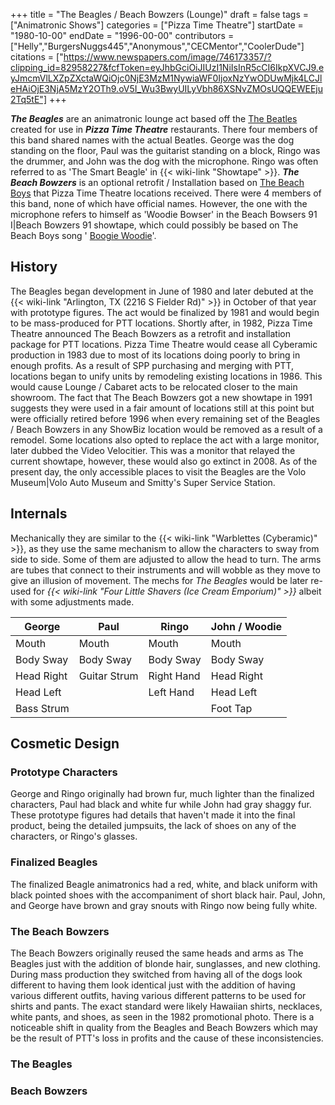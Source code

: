 +++
title = "The Beagles / Beach Bowzers (Lounge)"
draft = false
tags = ["Animatronic Shows"]
categories = ["Pizza Time Theatre"]
startDate = "1980-10-00"
endDate = "1996-00-00"
contributors = ["Helly","BurgersNuggs445","Anonymous","CECMentor","CoolerDude"]
citations = ["https://www.newspapers.com/image/746173357/?clipping_id=82958227&fcfToken=eyJhbGciOiJIUzI1NiIsInR5cCI6IkpXVCJ9.eyJmcmVlLXZpZXctaWQiOjc0NjE3MzM1NywiaWF0IjoxNzYwODUwMjk4LCJleHAiOjE3NjA5MzY2OTh9.oV5I_Wu3BwyUILyVbh86XSNvZMOsUQQEWEEju2Tq5tE"]
+++

***The Beagles*** are an animatronic lounge act based off the [The Beatles](https://en.wikipedia.org/wiki/The_Beatles) created for use in ***Pizza Time Theatre*** restaurants. There four members of this band shared names with the actual Beatles. George was the dog standing on the floor, Paul was the guitarist standing on a block, Ringo was the drummer, and John was the dog with the microphone. Ringo was often referred to as 'The Smart Beagle' in {{< wiki-link "Showtape" >}}. ***The Beach Bowzers*** is an optional retrofit / Installation based on [The Beach Boys](https://en.wikipedia.org/wiki/The_Beach_Boys) that Pizza Time Theatre locations received. There were 4 members of this band, none of which have official names. However, the one with the microphone refers to himself as 'Woodie Bowser' in the Beach Bowsers 91 I|Beach Bowzers 91 showtape, which could possibly be based on The Beach Boys song ' [Boogie Woodie](https://www.youtube.com/watch?v=QFE0U_Lxze8)'.

## History

The Beagles began development in June of 1980 and later debuted at the {{< wiki-link "Arlington, TX (2216 S Fielder Rd)" >}} in October of that year with prototype figures. The act would be finalized by 1981 and would begin to be mass-produced for PTT locations. Shortly after, in 1982, Pizza Time Theatre announced The Beach Bowzers as a retrofit and installation package for PTT locations. Pizza Time Theatre would cease all Cyberamic production in 1983 due to most of its locations doing poorly to bring in enough profits. As a result of SPP purchasing and merging with PTT, locations began to unify units by remodeling existing locations in 1986. This would cause Lounge / Cabaret acts to be relocated closer to the main showroom. The fact that The Beach Bowzers got a new showtape in 1991 suggests they were used in a fair amount of locations still at this point but were officially retired before 1996 when every remaining set of the Beagles / Beach Bowzers in any ShowBiz location would be removed as a result of a remodel. Some locations also opted to replace the act with a large monitor, later dubbed the Video Velocitier. This was a monitor that relayed the current showtape, however, these would also go extinct in 2008. As of the present day, the only accessible places to visit the Beagles are the Volo Museum|Volo Auto Museum and Smitty's Super Service Station.

## Internals

Mechanically they are similar to the {{< wiki-link "Warblettes (Cyberamic)" >}}, as they use the same mechanism to allow the characters to sway from side to side. Some of them are adjusted to allow the head to turn. The arms are tubes that connect to their instruments and will wobble as they move to give an illusion of movement. The mechs for *The Beagles* would be later re-used for *{{< wiki-link "Four Little Shavers (Ice Cream Emporium)" >}}* albeit with some adjustments made.

| George     | Paul         | Ringo      | John / Woodie |
|------------|--------------|------------|---------------|
| Mouth      | Mouth        | Mouth      | Mouth         |
| Body Sway  | Body Sway    | Body Sway  | Body Sway     |
| Head Right | Guitar Strum | Right Hand | Head Right    |
| Head Left  |              | Left Hand  | Head Left     |
| Bass Strum |              |            | Foot Tap      |

## Cosmetic Design

### Prototype Characters

George and Ringo originally had brown fur, much lighter than the finalized characters, Paul had black and white fur while John had gray shaggy fur. These prototype figures had details that haven't made it into the final product, being the detailed jumpsuits, the lack of shoes on any of the characters, or Ringo's glasses.

### Finalized Beagles

The finalized Beagle animatronics had a red, white, and black uniform with black pointed shoes with the accompaniment of short black hair. Paul, John, and George have brown and gray snouts with Ringo now being fully white.

### The Beach Bowzers

The Beach Bowzers originally reused the same heads and arms as The Beagles just with the addition of blonde hair, sunglasses, and new clothing. During mass production they switched from having all of the dogs look different to having them look identical just with the addition of having various different outfits, having various different patterns to be used for shirts and pants. The exact standard were likely Hawaiian shirts, necklaces, white pants, and shoes, as seen in the 1982 promotional photo. There is a noticeable shift in quality from the Beagles and Beach Bowzers which may be the result of PTT's loss in profits and the cause of these inconsistencies.

### The Beagles

### Beach Bowzers